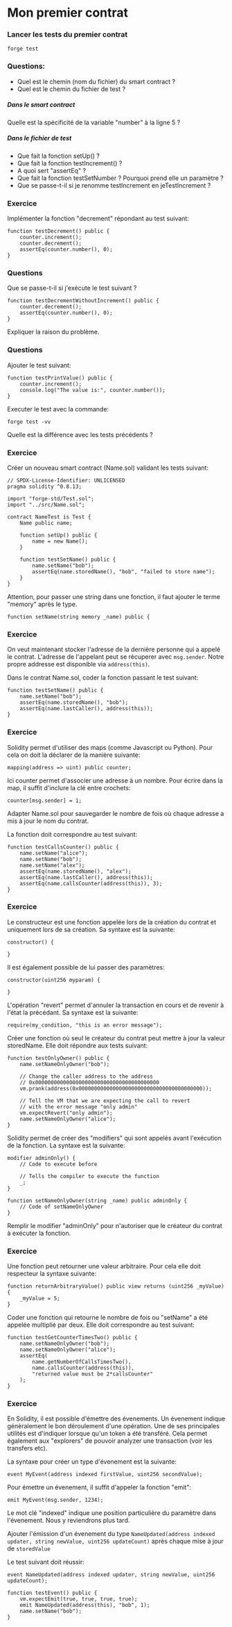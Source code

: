 # Mon premier contrat

### Lancer les tests du premier contrat
```
forge test
```

### Questions:
- Quel est le chemin (nom du fichier) du smart contract ?
- Quel est le chemin du fichier de test ?

##### Dans le smart contract
Quelle est la spécificité de la variable "number" à la ligne 5 ?

##### Dans le fichier de test
- Que fait la fonction setUp() ?
- Que fait la fonction testIncrement() ?
- A quoi sert "assertEq" ?
- Que fait la fonction testSetNumber ? Pourquoi prend elle un paramètre ?
- Que se passe-t-il si je renomme testIncrement en jeTestIncrement ?

### Exercice
Implémenter la fonction "decrement" répondant au test suivant:
```solidity
function testDecrement() public {
    counter.increment();
    counter.decrement();
    assertEq(counter.number(), 0);
}
```

### Questions
Que se passe-t-il si j'exécute le test suivant ?
```solidity
function testDecrementWithoutIncrement() public {
    counter.decrement();
    assertEq(counter.number(), 0);
}
```
Expliquer la raison du problème.

### Questions
Ajouter le test suivant:
```solidity
function testPrintValue() public {
    counter.increment();
    console.log("The value is:", counter.number());
}
```
Executer le test avec la commande:
```shell
forge test -vv
```
Quelle est la différence avec les tests précédents ?

### Exercice
Créer un nouveau smart contract (Name.sol) validant les tests suivant:
```solidity
// SPDX-License-Identifier: UNLICENSED
pragma solidity ^0.8.13;

import "forge-std/Test.sol";
import "../src/Name.sol";

contract NameTest is Test {
    Name public name;

    function setUp() public {
        name = new Name();
    }

    function testSetName() public {
        name.setName("bob");
        assertEq(name.storedName(), "bob", "failed to store name");
    }
}
```

Attention, pour passer une string dans une fonction, il faut ajouter le terme "memory" après le type.

```solidity
function setName(string memory _name) public {
```

### Exercice
On veut maintenant stocker l'adresse de la dernière personne qui a appelé le contrat. L'adresse de l'appelant peut se récuperer avec ``msg.sender``. Notre propre addresse est disponible via ``address(this)``.

Dans le contrat Name.sol, coder la fonction passant le test suivant:
```solidity
function testSetName() public {
    name.setName("bob");
    assertEq(name.storedName(), "bob");
    assertEq(name.lastCaller(), address(this));
}
```

### Exercice
Solidity permet d'utiliser des maps (comme Javascript ou Python). Pour cela on doit la déclarer de la manière suivante:
```solidity
mapping(address => uint) public counter;
```
Ici counter permet d'associer une adresse à un nombre. Pour écrire dans la map, il suffit d'inclure la clé entre crochets:
```solidity
counter[msg.sender] = 1;
```

Adapter Name.sol pour sauvegarder le nombre de fois où chaque adresse a mis à jour le nom du contrat.

La fonction doit correspondre au test suivant:
```solidity
function testCallsCounter() public {
    name.setName("alice");
    name.setName("bob");
    name.setName("alex");
    assertEq(name.storedName(), "alex");
    assertEq(name.lastCaller(), address(this));
    assertEq(name.callsCounter(address(this)), 3);
}
```

### Exercice
Le constructeur est une fonction appelée lors de la création du contrat et uniquement lors de sa création.
Sa syntaxe est la suivante:
```solidity
constructor() {

}
```
Il est également possible de lui passer des paramètres:
```solidity
constructor(uint256 myparam) {

}
```

L'opération "revert" permet d'annuler la transaction en cours et de revenir à l'état la précédant.
Sa syntaxe est la suivante:
```solidity
require(my_condition, "this is an error message");
```

Créer une fonction où seul le créateur du contrat peut mettre à jour la valeur storedName. Elle doit répondre aux tests suivant:
```solidity
function testOnlyOwner() public {
    name.setNameOnlyOwner("bob");

    // Change the caller address to the address
    // 0x0000000000000000000000000000000000000000
    vm.prank(address(0x0000000000000000000000000000000000000000));

    // Tell the VM that we are expecting the call to revert
    // with the error message "only admin"
    vm.expectRevert("only admin");
    name.setNameOnlyOwner("alice");
}
```

Solidity permet de créer des "modifiers" qui sont appelés avant l'exécution de la fonction.
La syntaxe est la suivante:
```solidity
modifier adminOnly() {
    // Code to execute before

    // Tells the compiler to execute the function
    _;
}

function setNameOnlyOwner(string _name) public adminOnly {
    // Code of setNameOnlyOwner
}
```

Remplir le modifier "adminOnly" pour n'autoriser que le créateur du contrat à exécuter la fonction.

### Exercice
Une fonction peut retourner une valeur arbitraire. Pour cela elle doit respecteur la syntaxe suivante:
```
function returnArbitraryValue() public view returns (uint256 _myValue) {
    _myValue = 5;
}
```
Coder une fonction qui retourne le nombre de fois ou "setName" a été appelée multiplié par deux. Elle doit correspondre au test suivant:
```
function testGetCounterTimesTwo() public {
    name.setNameOnlyOwner("bob");
    name.setNameOnlyOwner("alice");
    assertEq(
        name.getNumberOfCallsTimesTwo(),
        name.callsCounter(address(this)),
        "returned value must be 2*callsCounter"
    );
}
```

### Exercice
En Solidity, il est possible d'émettre des évenements. Un évenement indique génèralement le bon déroulement d'une opération. Une de ses principales utilités est d'indiquer lorsque qu'un token a été transféré. Cela permet également aux "explorers" de pouvoir analyzer une transaction (voir les transfers etc).

La syntaxe pour créer un type d'évenement est la suivante:
```solidity
event MyEvent(address indexed firstValue, uint256 secondValue);
```

Pour émettre un évenement, il suffit d'appeler la fonction "emit":
```solidity
emit MyEvent(msg.sender, 1234);
```

Le mot clé "indexed" indique une position particulière du paramètre dans l'évenement. Nous y reviendrons plus tard.

Ajouter l'émission d'un évenement du type
``NameUpdated(address indexed updater, string newValue, uint256 updateCount)``
après chaque mise à jour de ``storedValue``

Le test suivant doit réussir:
```solidity
event NameUpdated(address indexed updater, string newValue, uint256 updateCount);

function testEvent() public {
    vm.expectEmit(true, true, true, true);
    emit NameUpdated(address(this), "bob", 1);
    name.setName("bob");
}
```
